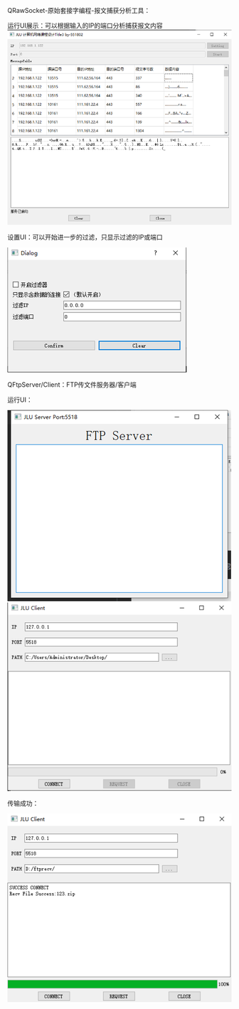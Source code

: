 QRawSocket-原始套接字编程-报文捕获分析工具：

运行UI展示：可以根据输入的IP的端口分析捕获报文内容
![img.png](img.png)

设置UI：可以开始进一步的过滤，只显示过滤的IP或端口

![img_1.png](img_1.png)



QFtpServer/Client：FTP传文件服务器/客户端

运行UI：

![img_2.png](img_2.png)
![img_4.png](img_4.png)

传输成功：

![img_5.png](img_5.png)

